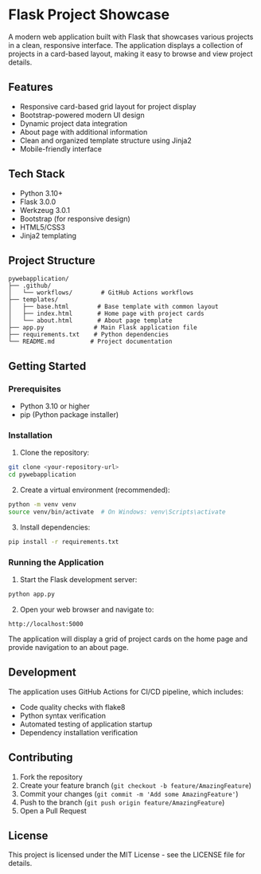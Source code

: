 # Flask Project Showcase

A modern web application built with Flask that showcases various projects in a clean, responsive interface. The application displays a collection of projects in a card-based layout, making it easy to browse and view project details.

## Features

- Responsive card-based grid layout for project display
- Bootstrap-powered modern UI design
- Dynamic project data integration
- About page with additional information
- Clean and organized template structure using Jinja2
- Mobile-friendly interface

## Tech Stack

- Python 3.10+
- Flask 3.0.0
- Werkzeug 3.0.1
- Bootstrap (for responsive design)
- HTML5/CSS3
- Jinja2 templating

## Project Structure

```
pywebapplication/
├── .github/
│   └── workflows/        # GitHub Actions workflows
├── templates/
│   ├── base.html        # Base template with common layout
│   ├── index.html       # Home page with project cards
│   └── about.html       # About page template
├── app.py              # Main Flask application file
├── requirements.txt    # Python dependencies
└── README.md          # Project documentation
```

## Getting Started

### Prerequisites

- Python 3.10 or higher
- pip (Python package installer)

### Installation

1. Clone the repository:
```bash
git clone <your-repository-url>
cd pywebapplication
```

2. Create a virtual environment (recommended):
```bash
python -m venv venv
source venv/bin/activate  # On Windows: venv\Scripts\activate
```

3. Install dependencies:
```bash
pip install -r requirements.txt
```

### Running the Application

1. Start the Flask development server:
```bash
python app.py
```

2. Open your web browser and navigate to:
```
http://localhost:5000
```

The application will display a grid of project cards on the home page and provide navigation to an about page.

## Development

The application uses GitHub Actions for CI/CD pipeline, which includes:
- Code quality checks with flake8
- Python syntax verification
- Automated testing of application startup
- Dependency installation verification

## Contributing

1. Fork the repository
2. Create your feature branch (`git checkout -b feature/AmazingFeature`)
3. Commit your changes (`git commit -m 'Add some AmazingFeature'`)
4. Push to the branch (`git push origin feature/AmazingFeature`)
5. Open a Pull Request

## License

This project is licensed under the MIT License - see the LICENSE file for details.

